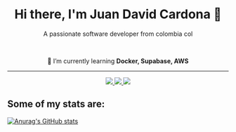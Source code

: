 <div align="center">
  <h1>Hi there, I'm Juan David Cardona 👋</h3>
  <p>A passionate software developer from colombia col</p>
</div>

<br/>

<div align="center">
  
🌱 I’m currently learning **Docker, Supabase, AWS**

</div>

<hr/>

<div align="center"> 
  <a href="mailto:jcardonabageth@gmail.com">
    <img src="https://img.shields.io/badge/Gmail-333333?style=for-the-badge&logo=gmail&logoColor=red" />
  </a>
  <a href="https://www.linkedin.com/in/juan-david-cardona-5987a7236/" target="_blank">
    <img src="https://img.shields.io/badge/LinkedIn-0077B5?style=for-the-badge&logo=linkedin&logoColor=white" target="_blank" />
  </a>
  <a href="https://x.com/Aniunx/" target="_blank">
    <img src="https://img.shields.io/badge/X-0077B5?style=for-the-badge&logo=X&logoColor=black" target="_blank" />
  </a>
</div>

## Some of my stats are:
[![Anurag's GitHub stats](https://github-readme-stats.vercel.app/api?username=matosr96)](https://github.com/matosr96/github-readme-stats)
